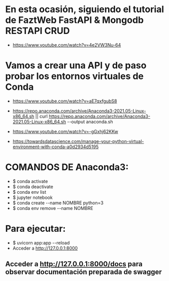 # En esta ocasión, siguiendo el tutorial de FaztWeb FastAPI & Mongodb RESTAPI CRUD

- https://www.youtube.com/watch?v=4e2VW3Nu-64

# Vamos a crear una API y de paso probar los entornos virtuales de Conda

- https://www.youtube.com/watch?v=aE7qxfgubS8

- https://repo.anaconda.com/archive/Anaconda3-2021.05-Linux-x86_64.sh || curl https://repo.anaconda.com/archive/Anaconda3-2021.05-Linux-x86_64.sh --output anaconda.sh

- https://www.youtube.com/watch?v=-gGxhj62KKw

- https://towardsdatascience.com/manage-your-python-virtual-environment-with-conda-a0d2934d5195

# COMANDOS DE Anaconda3:

 - $ conda activate
 - $ conda deactivate
 - $ conda env list
 - $ jupyter notebook
 - $ conda create --name NOMBRE python=3
 - $ conda env remove --name NOMBRE



 # Para ejecutar:
 - $ uvicorn app:app --reload
 - Acceder a http://127.0.0.1:8000
 ## Acceder a http://127.0.0.1:8000/docs para observar documentación preparada de swagger